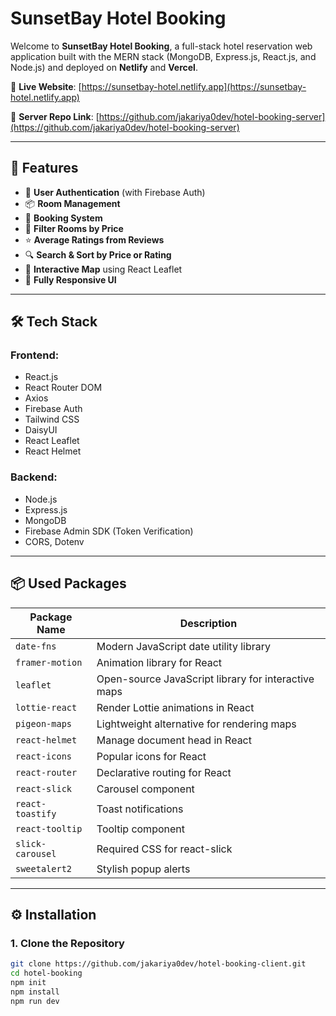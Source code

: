 # SunsetBay Hotel Booking

Welcome to **SunsetBay Hotel Booking**, a full-stack hotel reservation web application built with the MERN stack (MongoDB, Express.js, React.js, and Node.js) and deployed on **Netlify** and **Vercel**.

🔗 **Live Website**: [https://sunsetbay-hotel.netlify.app](https://sunsetbay-hotel.netlify.app)

🔗 **Server Repo Link**: [https://github.com/jakariya0dev/hotel-booking-server](https://github.com/jakariya0dev/hotel-booking-server)

---

## 🚀 Features

- 🔐 **User Authentication** (with Firebase Auth)
- 📦 **Room Management**
- 📅 **Booking System**
- 💸 **Filter Rooms by Price**
- ⭐ **Average Ratings from Reviews**
- 🔍 **Search & Sort by Price or Rating**
- 📍 **Interactive Map** using React Leaflet
- 📱 **Fully Responsive UI**

---

## 🛠️ Tech Stack

### Frontend:
- React.js
- React Router DOM
- Axios
- Firebase Auth
- Tailwind CSS
- DaisyUI
- React Leaflet
- React Helmet

### Backend:
- Node.js
- Express.js
- MongoDB
- Firebase Admin SDK (Token Verification)
- CORS, Dotenv

---

## 📦 Used Packages

| Package Name         | Description                                        |
|----------------------|----------------------------------------------------|
| `date-fns`           | Modern JavaScript date utility library             |
| `framer-motion`      | Animation library for React                        |
| `leaflet`            | Open-source JavaScript library for interactive maps |
| `lottie-react`       | Render Lottie animations in React                  |
| `pigeon-maps`        | Lightweight alternative for rendering maps         |
| `react-helmet`       | Manage document head in React                      |
| `react-icons`        | Popular icons for React                            |
| `react-router`       | Declarative routing for React                      |
| `react-slick`        | Carousel component                                 |
| `react-toastify`     | Toast notifications                                |
| `react-tooltip`      | Tooltip component                                  |
| `slick-carousel`     | Required CSS for react-slick                       |
| `sweetalert2`        | Stylish popup alerts                               |

---

## ⚙️ Installation

### 1. Clone the Repository

```bash
git clone https://github.com/jakariya0dev/hotel-booking-client.git
cd hotel-booking
npm init
npm install
npm run dev
